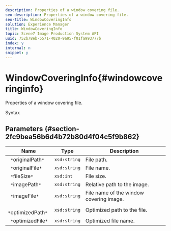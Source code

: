 ```yaml
---
description: Properties of a window covering file.
seo-description: Properties of a window covering file.
seo-title: WindowCoveringInfo
solution: Experience Manager
title: WindowCoveringInfo
topic: Scene7 Image Production System API
uuid: 752b78eb-5571-4020-9a95-f01fa993777b
index: y
internal: n
snippet: y
---
```


# WindowCoveringInfo{#windowcoveringinfo}

Properties of a window covering file.

 Syntax 

## Parameters {#section-2fc9bea56b6d4b72b80d4f04c5f9b862}

|  Name  | Type  | Description  |
|---|---|---|
|  ` *`originalPath`*`  | `xsd:string`  | File path.  |
|  ` *`originalFile`*`  | `xsd:string`  | File name.  |
|  ` *`fileSize`*`  | `xsd:int`  | File size.  |
|  ` *`imagePath`*`  | `xsd:string`  | Relative path to the image.  |
|  ` *`imageFile`*`  | `xsd:string`  | File name of the window covering image.  |
|  ` *`optimizedPath`*`  | `xsd:string`  | Optimized path to the file.  |
|  ` *`optimizedFile`*`  | `xsd:string`  | Optimized file name.  |

